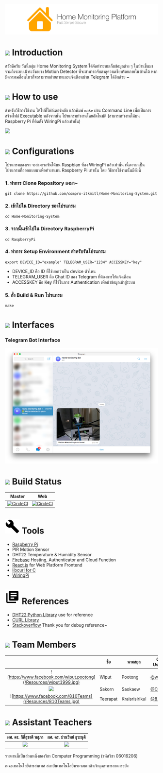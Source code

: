 ![](/Resources/banner.png)

# ![](/Resources/Home.png) Introduction
สวัสดีครับ วันนี้กลุ่ม Home Monitoring System ได้จัดทำระบบเก็บข้อมูลต่าง ๆ ในบ้านขึ้นมา รวมถึงระบบเฝ้าระวังอย่าง Motion Detector ที่จะสามารถจับตาดูความเรียบร้อยภายในบ้านได้ หากมีความเคลื่อนไหวก็จะสามารถถ่ายภาพและแจ้งเตือนผ่าน Telegram ได้อีกด้วย ~


# ![](/Resources/Help.png) How to use
สำหรับวิธีการใช้งาน ให้ไปที่โฟล์เดอร์หลัก แล้วพิมพ์ `make` ผ่าน Command Line เพื่อเป็นการ สร้างไฟล์ Executable หลังจากนั้น โปรแกรมทำงานโดยอัตโนมัติ (สามารถทำงานได้บน Raspberry Pi ที่ติดตั้ง WiringPi แล้วเท่านั้น)

![](/Resources/First_time_loadup.png)

# ![](/Resources/Setting.png) Configurations
โปรแกรมของเรา จะสามารถรันได้บน Raspbian ที่ลง WiringPi แล้วเท่านั้น เนื่องจากเป็นโปรแกรมที่ออกแบบมาเพื่อทำงานบน Raspberry Pi เท่านั้น
โดย วิธีการใช้งานนั้นมีดังนี้
### 1. ทำการ Clone Repository ลงมา~
```
git clone https://github.com/compro-itkmitl/Home-Monitoring-System.git
```
### 2. เข้าไปใน Directory ของโปรแกรม
```
cd Home-Monitoring-System
```
### 3. จากนั้นเข้าไปใน Directory RaspberryPi
```
cd RaspberryPi
```
### 4. ทำการ Setup Environment สำหรับรันโปรแกรม
```
export DEVICE_ID="example" TELEGRAM_USER="1234" ACCESSKEY="key"
```
* DEVICE_ID คือ ID ที่ใช้บอกว่าเป็น device ตัวไหน
* TELEGRAM_USER คือ Chat ID ของ Telegram ที่ต้องการให้แจ้งเตือน
* ACCESSKEY คือ Key ที่ใช้ในการ Authentication เพื่อนำข้อมูลเข้าสู่ระบบ

### 5. สั่ง Build & Run โปรแกรม
```
make
```

[](/Resources/guideline.png)

# ![](/Resources/Dashboard.png) Interfaces
### Telegram Bot Interface
![](/Resources/TelegramBot.jpg)


# ![](/Resources/Setting.png) Build Status

|Master|Web|
|:--:|:--:|
|[![CircleCI](https://circleci.com/gh/wiput1999/ComPro2017-Project/tree/master.svg?style=svg)](https://circleci.com/gh/wiput1999/ComPro2017-Project/tree/master)|[![CircleCI](https://circleci.com/gh/wiput1999/ComPro2017-Project/tree/web.svg?style=svg)](https://circleci.com/gh/wiput1999/ComPro2017-Project/tree/web)|

# ![](/Resources/Tools.png) Tools
* [Raspberry Pi](https://www.raspberrypi.org/)
* PIR Motion Sensor
* DHT22 Temperature & Humidity Sensor
* [Firebase](https://firebase.google.com) Hosting, Authenticator and Cloud Function
* [React.js](https://reactjs.org/) for Web Platform Frontend
* [libcurl for C](https://curl.haxx.se/)
* [WiringPi](http://wiringpi.com/)

# ![](/Resources/References.png) References
* [DHT22 Python Library](https://github.com/adafruit/Adafruit_CircuitPython_DHT) use for reference
* [CURL Library](https://curl.haxx.se/libcurl/c/)
* [Stackoverflow](https://stackoverflow.com) Thank you for debug reference~

# ![](/Resources/Team.png) Team Members
|  |ชื่อ|นามสกุล|GitHub Username|รหัสนักศึกษา|
|:-:|--|------|---------------|---------|
|![https://www.facebook.com/wiput.pootong](/Resources/wiput1999.jpg)|Wiput|Pootong|[@wiput1999](https://github.com/wiput1999)|60070090|
|![](/Resources/CAT6e.jpg)|Sakorn|Saokaew|[@CAT6e](https://github.com/CAT6e)|60070102|
|![https://www.facebook.com/810Teams](/Resources/810Teams.jpg)|Teerapat|Kraisrisirikul|[@810Teams](https://github.com/810Teams)|60070183|

# ![](/Resources/Team.png) Assistant Teachers
|ผศ. ดร. กิติ์สุชาติ พสุภา|ผศ. ดร. ปานวิทย์ ธุวะนุติ|
|:-:|:-:|
|![](/Resources/AjOng.jpg)|![](/Resources/AjPanwit.jpg)|

รายงานนี้เป็นส่วนหนึ่งของวิชา Computer Programming (รหัสวิชา 06016206)

คณะเทคโนโลยีสารสนเทศ สถาบันเทคโนโลยีพระจอมเกล้าเจ้าคุณทหารลาดกระบัง